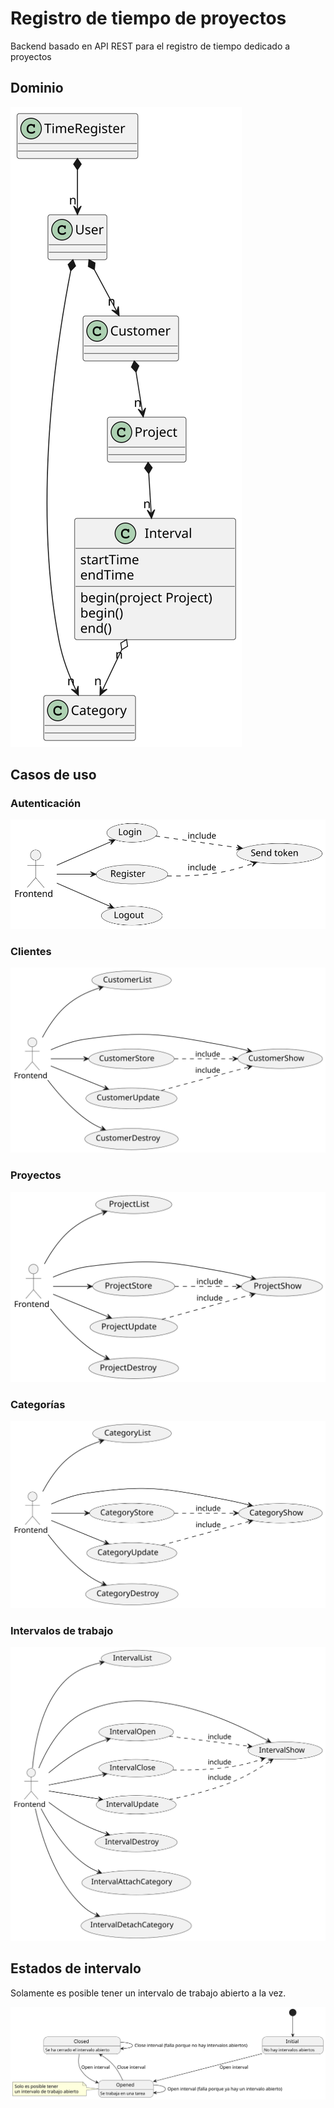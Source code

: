 # Registro de tiempo de proyectos

Backend basado en API REST para el registro de tiempo dedicado a proyectos

## Dominio

![Dominio](/docs/domain.svg)

## Casos de uso

### Autenticación

![Autenticación](/docs/auth-usecases.svg)

### Clientes

![Clientes](/docs/customer-usecases.svg)

### Proyectos

![Projects](/docs/project-usecases.svg)

### Categorías

![Categorías](/docs/category-usecases.svg)

### Intervalos de trabajo 

![Intervalos](/docs/interval-usecases.svg)

## Estados de intervalo

Solamente es posible tener un intervalo de trabajo abierto a la vez.

![Estados de intervalo](/docs/interval-opened-closed-states.svg)